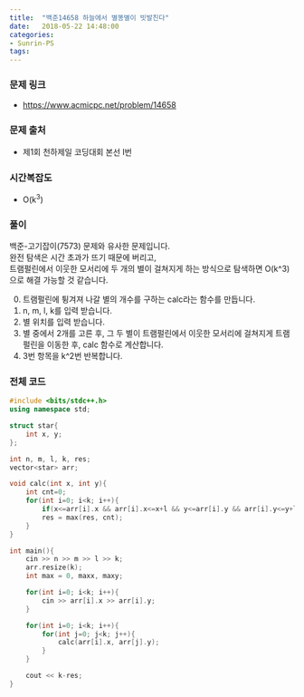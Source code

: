 ```yaml
---
title:  "백준14658 하늘에서 별똥별이 빗발친다"
date:   2018-05-22 14:48:00
categories:
- Sunrin-PS
tags:
---
```


### 문제 링크
* https://www.acmicpc.net/problem/14658

### 문제 출처
* 제1회 천하제일 코딩대회 본선 I번

### 시간복잡도
* O(k<sup>3</sup>)

### 풀이
백준-고기잡이(7573) 문제와 유사한 문제입니다.<br>
완전 탐색은 시간 초과가 뜨기 때문에 버리고,<br>
트램펄린에서 이웃한 모서리에 두 개의 별이 걸쳐지게 하는 방식으로 탐색하면 O(k^3)으로 해결 가능할 것 같습니다.

0. 트램펄린에 튕겨져 나갈 별의 개수를 구하는 calc라는 함수를 만듭니다.
1. n, m, l, k를 입력 받습니다.
2. 별 위치를 입력 받습니다.
3. 별 중에서 2개를 고른 후, 그 두 별이 트램펄린에서 이웃한 모서리에 걸쳐지게 트램펄린을 이동한 후, calc 함수로 계산합니다.
4. 3번 항목을 k^2번 반복합니다.

### 전체 코드
```cpp
#include <bits/stdc++.h>
using namespace std;

struct star{
	int x, y;
};

int n, m, l, k, res;
vector<star> arr;

void calc(int x, int y){
	int cnt=0;
	for(int i=0; i<k; i++){
		if(x<=arr[i].x && arr[i].x<=x+l && y<=arr[i].y && arr[i].y<=y+l) cnt++;
		res = max(res, cnt);
	}
}

int main(){
	cin >> n >> m >> l >> k;
	arr.resize(k);
	int max = 0, maxx, maxy;

	for(int i=0; i<k; i++){
		cin >> arr[i].x >> arr[i].y;
	}

	for(int i=0; i<k; i++){
		for(int j=0; j<k; j++){
			calc(arr[i].x, arr[j].y);
		}
	}

	cout << k-res;
}
```
